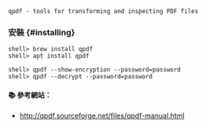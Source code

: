`qpdf - tools for transforming and inspecting PDF files`

### 安裝 {#installing}

```
shell> brew install qpdf
shell> apt install qpdf
```

```
shell> qpdf --show-encryption --password=password
shell> qpdf --decrypt --password=password
```

#### :books: 參考網站：
- http://qpdf.sourceforge.net/files/qpdf-manual.html
